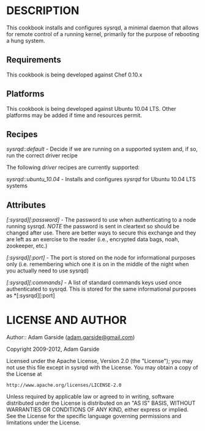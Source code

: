 DESCRIPTION
===========

This cookbook installs and configures sysrqd, a minimal daemon that
allows for remote control of a running kernel, primarily for the purpose
of rebooting a hung system.

Requirements
------------

This cookbook is being developed against Chef 0.10.x

Platforms
---------

This cookbook is being developed against Ubuntu 10.04 LTS. Other
platforms may be added if time and resources permit.

Recipes
-------

*sysrqd::default* - Decide if we are running on a supported system and,
if so, run the correct driver recipe

The following *driver* recipes are currently supported:

*sysrqd::ubuntu_10.04* - Installs and configures _sysrqd_ for Ubuntu
10.04 LTS systems


Attributes
----------

*[:sysrqd][:password]* - The password to use when authenticating to a
node running sysrqd. *NOTE* the password is sent in cleartext so should
be changed after use. There are better ways to secure this exchange and
they are left as an exercise to the reader (i.e., encrypted data bags,
noah, zookeeper, etc.)

*[:sysrqd][:port]* - The port is stored on the node for informational
purposes only (i.e. remembering which one it is on in the middle of the
night when you actually need to use sysrqd)

*[:sysrqd][:commands]* - A list of standard commands keys used once
authenticated to sysrqd. This is stored for the same informational
purposes as *[:sysrqd][:port]


LICENSE AND AUTHOR
==================

Author:: Adam Garside (<adam.garside@gmail.com>)

Copyright 2009-2012, Adam Garside

Licensed under the Apache License, Version 2.0 (the "License");
you may not use this file except in sysrqd with the License.
You may obtain a copy of the License at

    http://www.apache.org/licenses/LICENSE-2.0

Unless required by applicable law or agreed to in writing, software
distributed under the License is distributed on an "AS IS" BASIS,
WITHOUT WARRANTIES OR CONDITIONS OF ANY KIND, either express or implied.
See the License for the specific language governing permissions and
limitations under the License.
